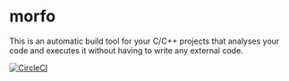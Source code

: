 # morfo

This is an automatic build tool for your C/C++ projects that analyses your code and executes it without having to write any external code.

[![CircleCI](https://dl.circleci.com/status-badge/img/circleci/UMoh6vCZnMkSHVdnaAY1Li/X3nwXmwZiVPgsBChA3E7E1/tree/main.svg?style=shield&circle-token=31cd7b1035b7663ad51e7b8a28c472fb4d0fb14f)](https://dl.circleci.com/status-badge/redirect/circleci/UMoh6vCZnMkSHVdnaAY1Li/X3nwXmwZiVPgsBChA3E7E1/tree/main)